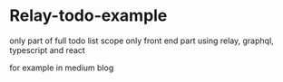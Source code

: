 # Relay-todo-example
only part of full todo list scope only front end part using relay, graphql, typescript and react

for example in medium blog 
